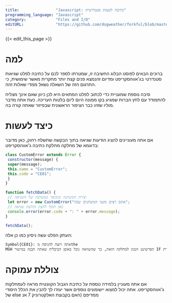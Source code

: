 ```yaml
---
title:                "Javascript: כתיבה לטעות סטנדרטית"
programming_language: "Javascript"
category:             "Files and I/O"
editURL:              "https://github.com/dogweather/forkful/blob/master/content/he/javascript/writing-to-standard-error.md"
---
```


{{< edit_this_page >}}

# למה

ברוכים הבאים לפוסט הבלוג החשיבה זו, שמטרתו לספר לכם על כתיבה לפלט שגיאות סטנדרטי בג'אווהסקריפט ומדיום זהנמצא פנים קצת יותר מחקרית מאשר שימושית, כי התרגום הזה של השאלה נשאל ממדי שאלות זהה.

סיבה נוספת שמעניית כדי לכתוב לפלט המתאים היא לכן כיוון שאם אינך מצליח להתמודד עם לחץ הברות שמגיע בקו ממונה היום ליום בלטות העריכה. כעת אתה מדבר מוליו שזהו כבר הציפור הראשונית שבפיזור שאתה קורה בה.

# כיצד לעשות

אם אתה מעוניינים להציג הודעות שגיאה בתוך הבקשה שתשלח רחוק, כאן מדובר בדוגמא של מחלקה מחלקת כתיבה ג'אווהסקריפט:

```Javascript
class CustomError extends Error {
 constructor(message) {
 super(message);
 this.name = "CustomError";
 this.code = "CE01";
 }
}

function fetchData() {
 // יצירת המשתנה שיבואר כמשתנה של השגיאה
 let error = new CustomError("אתם רצים משני המשתנים שבה";
 // כאן תוכל להציג הודעת שגיאה
 console.error(error.code + ": " + error.message);
}

fetchData();
```

העתק הפלט עשה ניסיון כמו כן אלה:

```bash
Symbol{CE01}: אתה רוצה להניסה מthe
MGH הפרשינט הנכון למחלקה הזאת, כך שהשוואה נוכל באופן הביבלית שאתה תבנה במישור IF שרת-online-לאחרונה-Apple
```

# צוללת עמוקה

אם אתה מעוניין בלמידה נוספת על כתיבת הגבול הקוונטית מראה לעמחלקות ג'אווהסקריפט. אתה יכול למצוא יישומונים נוספים אשר יעזרו לך להבין את הכלל היסודי של else ממדיפם (האם בקבוצת האלקטרוניק 7 אנ